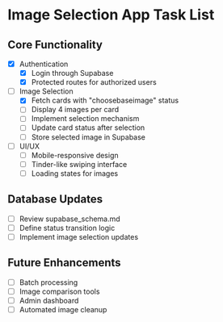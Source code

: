 # Image Selection App Task List

## Core Functionality
- [x] Authentication
  - [x] Login through Supabase
  - [x] Protected routes for authorized users

- [ ] Image Selection
  - [x] Fetch cards with "choosebaseimage" status
  - [ ] Display 4 images per card
  - [ ] Implement selection mechanism
  - [ ] Update card status after selection
  - [ ] Store selected image in Supabase

- [ ] UI/UX
  - [ ] Mobile-responsive design
  - [ ] Tinder-like swiping interface
  - [ ] Loading states for images

## Database Updates
- [ ] Review supabase_schema.md
- [ ] Define status transition logic
- [ ] Implement image selection updates

## Future Enhancements
- [ ] Batch processing
- [ ] Image comparison tools
- [ ] Admin dashboard
- [ ] Automated image cleanup